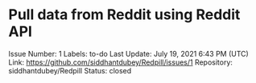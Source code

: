 # Pull data from Reddit using Reddit API

Issue Number: 1
Labels: to-do
Last Update: July 19, 2021 6:43 PM (UTC)
Link: https://github.com/siddhantdubey/Redpill/issues/1
Repository: siddhantdubey/Redpill
Status: closed